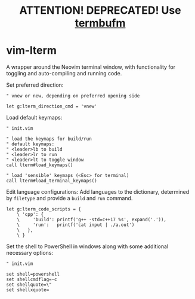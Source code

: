 <h1 align="center">ATTENTION! DEPRECATED! Use <a href='https://github.com/mizlan/termbufm'>termbufm</a></h1>

# vim-lterm

A wrapper around the Neovim terminal window, with functionality for toggling and auto-compiling and running code.

Set preferred direction:

```vim
" vnew or new, depending on preferred opening side

let g:lterm_direction_cmd = 'vnew'
```

Load default keymaps:

```vim
" init.vim

" load the keymaps for build/run
" default keymaps:
" <leader>lb to build
" <leader>lr to run
" <leader>lt to toggle window
call lterm#load_keymaps()

" load 'sensible' keymaps (<Esc> for terminal)
call lterm#load_terminal_keymaps()
```

Edit language configurations:
Add languages to the dictionary, determined by `filetype` and provide
a `build` and `run` command.

```vim
let g:lterm_code_scripts = {
    \ 'cpp': {
    \     'build': printf('g++ -std=c++17 %s', expand('.')),
    \     'run':   printf('cat input | ./a.out')
    \   },
    \ }
```

Set the shell to PowerShell in windows along with some additional necessary options:

```vim
" init.vim

set shell=powershell
set shellcmdflag=-c
set shellquote=\"
set shellxquote=
```
